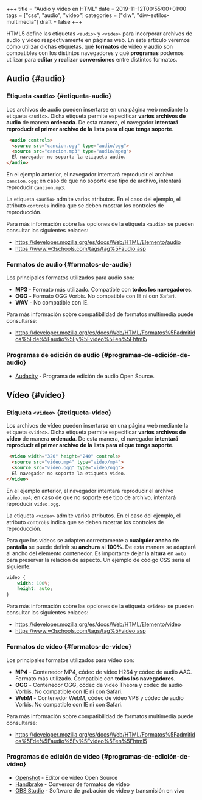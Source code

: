 +++
title = "Audio y vídeo en HTML"
date = 2019-11-12T00:55:00+01:00
tags = ["css", "audio", "video"]
categories = ["diw", "diw-estilos-multimedia"]
draft = false
+++

HTML5 define las etiquetas `<audio>` y `<video>` para incorporar archivos de audio y vídeo respectivamente en páginas web. En este artículo veremos cómo utilizar dichas etiquetas, qué **formatos** de vídeo y audio son compatibles con los distintos navegadores y qué **programas** podemos utilizar para **editar** y **realizar conversiones** entre distintos formatos.

<!--more-->


## Audio {#audio}


### Etiqueta `<audio>` {#etiqueta-audio}

Los archivos de audio pueden insertarse en una página web mediante la etiqueta `<audio>`. Dicha etiqueta permite especificar **varios archivos de audio** de manera **ordenada**. De esta manera, el navegador **intentará reproducir el primer archivo de la lista para el que tenga soporte**.

```html
 <audio controls>
  <source src="cancion.ogg" type="audio/ogg">
  <source src="cancion.mp3" type="audio/mpeg">
  El navegador no soporta la etiqueta audio.
</audio>
```

En el ejemplo anterior, el navegador intentará reproducir el archivo `cancion.ogg`; en caso de que no soporte ese tipo de archivo, intentará reproducir `cancion.mp3`.

La etiqueta `<audio>` admite varios atributos. En el caso del ejemplo, el atributo `controls` indica que se deben mostrar los controles de reproducción.

Para más información sobre las opciones de la etiqueta `<audio>` se pueden consultar los siguientes enlaces:

-   <https://developer.mozilla.org/es/docs/Web/HTML/Elemento/audio>
-   <https://www.w3schools.com/tags/tag%5Faudio.asp>


### Formatos de audio {#formatos-de-audio}

Los principales formatos utilizados para audio son:

-   **MP3** - Formato más utilizado. Compatible con **todos los navegadores**.
-   **OGG** - Formato OGG Vorbis. No compatible con IE ni con Safari.
-   **WAV** - No compatible con IE.

Para más información sobre compatibilidad de formatos multimedia puede consultarse:

-   <https://developer.mozilla.org/es/docs/Web/HTML/Formatos%5Fadmitidos%5Fde%5Faudio%5Fy%5Fvideo%5Fen%5Fhtml5>


### Programas de edición de audio {#programas-de-edición-de-audio}

-   [Audacity](https://www.audacityteam.org/) - Programa de edición de audio Open Source.


## Vídeo {#vídeo}


### Etiqueta `<video>` {#etiqueta-video}

Los archivos de vídeo pueden insertarse en una página web mediante la etiqueta `<video>`. Dicha etiqueta permite especificar **varios archivos de vídeo** de manera **ordenada**. De esta manera, el navegador **intentará reproducir el primer archivo de la lista para el que tenga soporte**.

```html
 <video width="320" height="240" controls>
  <source src="video.mp4" type="video/mp4">
  <source src="video.ogg" type="video/ogg">
  El navegador no soporta la etiqueta video.
</video>
```

En el ejemplo anterior, el navegador intentará reproducir el archivo `video.mp4`; en caso de que no soporte ese tipo de archivo, intentará reproducir `video.ogg`.

La etiqueta `<video>` admite varios atributos. En el caso del ejemplo, el atributo `controls` indica que se deben mostrar los controles de reproducción.

Para que los vídeos se adapten correctamente a **cualquier ancho de pantalla** se puede definir su **anchura** al **100%**. De esta manera se adaptará al ancho del elemento contenedor. Es importante dejar la **altura** en `auto` para preservar la relación de aspecto. Un ejemplo de código CSS sería el siguiente:

```css
video {
    width: 100%;
    height: auto;
}
```

Para más información sobre las opciones de la etiqueta `<video>` se pueden consultar los siguientes enlaces:

-   <https://developer.mozilla.org/es/docs/Web/HTML/Elemento/video>
-   <https://www.w3schools.com/tags/tag%5Fvideo.asp>


### Formatos de vídeo {#formatos-de-vídeo}

Los principales formatos utilizados para vídeo son:

-   **MP4** - Contenedor MP4, códec de vídeo H264 y códec de audio AAC. Formato más utilizado. Compatible con **todos los navegadores**.
-   **OGG** - Contenedor OGG, códec de vídeo Theora y códec de audio Vorbis. No compatible con IE ni con Safari.
-   **WebM** - Contenedor WebM, códec de vídeo VP8 y códec de audio Vorbis. No compatible con IE ni con Safari.

Para más información sobre compatibilidad de formatos multimedia puede consultarse:

-   <https://developer.mozilla.org/es/docs/Web/HTML/Formatos%5Fadmitidos%5Fde%5Faudio%5Fy%5Fvideo%5Fen%5Fhtml5>


### Programas de edición de vídeo {#programas-de-edición-de-vídeo}

-   [Openshot](https://www.openshot.org/es/) - Editor de vídeo Open Source
-   [Handbrake](https://handbrake.fr/) - Conversor de formatos de vídeo
-   [OBS Studio](https://obsproject.com/es/) - Software de grabación de vídeo y transmisión en vivo
